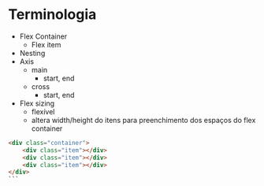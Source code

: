 # Terminologia

- Flex Container
    - Flex item
- Nesting
- Axis
    - main
        - start, end
    - cross
        - start, end
- Flex sizing
    - flexível
    - altera width/height do itens para preenchimento dos espaços do flex container

````html
<div class="container">
    <div class="item"></div>
    <div class="item"></div>
    <div class="item"></div>
</div>
```
